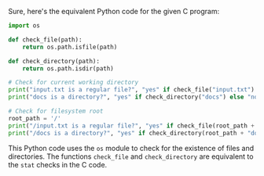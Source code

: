 Sure, here's the equivalent Python code for the given C program:

```python
import os

def check_file(path):
    return os.path.isfile(path)

def check_directory(path):
    return os.path.isdir(path)

# Check for current working directory
print("input.txt is a regular file?", "yes" if check_file("input.txt") else "no")
print("docs is a directory?", "yes" if check_directory("docs") else "no")

# Check for filesystem root
root_path = '/'
print("/input.txt is a regular file?", "yes" if check_file(root_path + "input.txt") else "no")
print("/docs is a directory?", "yes" if check_directory(root_path + "docs") else "no")
```

This Python code uses the `os` module to check for the existence of files and directories. The functions `check_file` and `check_directory` are equivalent to the `stat` checks in the C code.
